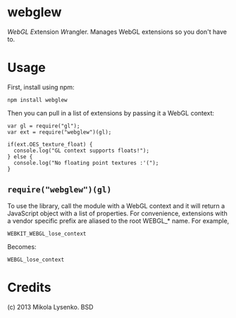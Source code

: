 webglew
=======
*WebGL* *E*xtension *W*rangler.  Manages WebGL extensions so you don't have to.

Usage
=====
First, install using npm:

    npm install webglew
    
Then you can pull in a list of extensions by passing it a WebGL context:

    var gl = require("gl");
    var ext = require("webglew")(gl);
    
    if(ext.OES_texture_float) {
      console.log("GL context supports floats!");
    } else {
      console.log("No floating point textures :'(");
    }
    
`require("webglew")(gl)`
------------------------
To use the library, call the module with a WebGL context and it will return a JavaScript object with a list of properties.  For convenience, extensions with a vendor specific prefix are aliased to the root WEBGL_* name.  For example,

    WEBKIT_WEBGL_lose_context
    
Becomes:

    WEBGL_lose_context

Credits
=======
(c) 2013 Mikola Lysenko. BSD